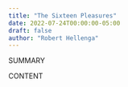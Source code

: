 ```yaml
---
title: "The Sixteen Pleasures"
date: 2022-07-24T00:00:00-05:00
draft: false
author: "Robert Hellenga"
---
```


SUMMARY

<!--more-->

CONTENT